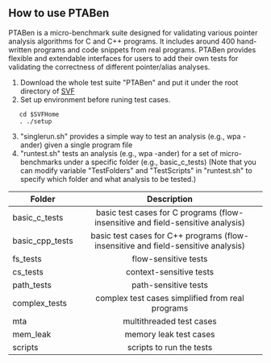 ## How to use PTABen

PTABen is a micro-benchmark suite designed for validating various pointer analysis algorithms for C and C++ programs. It includes around 400 hand-written programs and code snippets from real programs. PTABen provides flexible and extendable interfaces for users to add their own tests for validating the correctness of different pointer/alias analyses.


1. Download the whole test suite "PTABen" and put it under the root directory of [SVF](https://github.com/unsw-corg/SVF)
2. Set up environment before runing test cases.
```
   cd $SVFHome
   . ./setup
```
3. "singlerun.sh" provides a simple way to test an analysis (e.g., wpa -ander) given a single program file
4. "runtest.sh" tests an analysis (e.g., wpa -ander) for a set of micro-benchmarks under a specific folder (e.g., basic_c_tests)
   (Note that you can modify variable "TestFolders" and "TestScripts" in "runtest.sh" to specify which folder and what analysis to be tested.)

| Folder       | Description           | 
| ------------- |:-------------:|
|basic_c_tests | basic test cases for C programs (flow-insensitive and field-sensitive analysis)|
|basic_cpp_tests | basic test cases for C++ programs (flow-insensitive and field-sensitive analysis) |
|fs_tests | flow-sensitive tests|
|cs_tests | context-sensitive tests|
|path_tests | path-sensitive tests|
|complex_tests | complex test cases simplified from real programs|
|mta | multithreaded test cases|
|mem_leak | memory leak test cases|
|scripts | scripts to run the tests|


